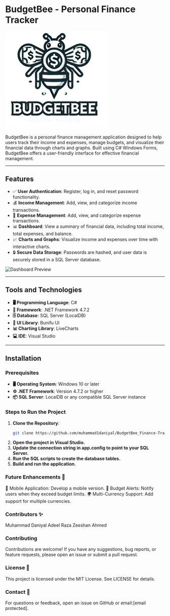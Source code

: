 # BudgetBee - Personal Finance Tracker

![BudgetBee Logo](https://github.com/muhammad1daniyal/BudgetBee_Finance-Tracker/blob/fa7139ac1bd215ecc0a7a8b702d2cf025ecd6bee/logo%202.png)

BudgetBee is a personal finance management application designed to help users track their income and expenses, manage budgets, and visualize their financial data through charts and graphs. Built using C# Windows Forms, BudgetBee offers a user-friendly interface for effective financial management.

---

## Features

- ✅ **User Authentication**: Register, log in, and reset password functionality.
- 💰 **Income Management**: Add, view, and categorize income transactions.
- 🛒 **Expense Management**: Add, view, and categorize expense transactions.
- 📊 **Dashboard**: View a summary of financial data, including total income, total expenses, and balance.
- 📈 **Charts and Graphs**: Visualize income and expenses over time with interactive charts.
- 🔒 **Secure Data Storage**: Passwords are hashed, and user data is securely stored in a SQL Server database.

![Dashboard Preview](assets/dashboard.png)

---

## Tools and Technologies

- **🖥 Programming Language**: C#
- **🔧 Framework**: .NET Framework 4.7.2
- **🗄 Database**: SQL Server (LocalDB)
- **🎨 UI Library**: Bunifu UI
- **📊 Charting Library**: LiveCharts
- **💻 IDE**: Visual Studio

---

## Installation

### Prerequisites

- **🖥 Operating System**: Windows 10 or later
- **⚙ .NET Framework**: Version 4.7.2 or higher
- **📦 SQL Server**: LocalDB or any compatible SQL Server instance

### Steps to Run the Project

1. **Clone the Repository**:
   ```bash
   git clone https://github.com/muhammad1daniyal/BudgetBee_Finance-Tracker.git
   
2. **Open the project in Visual Studio.**
3. **Update the connection string in app.config to point to your SQL Server.**
4. **Run the SQL scripts to create the database tables.**
5. **Build and run the application.**

### Future Enhancements 🚀

📱 Mobile Application: Develop a mobile version.
🔔 Budget Alerts: Notify users when they exceed budget limits.
🌍 Multi-Currency Support: Add support for multiple currencies.

### Contributors ✨

Muhammad Daniyal
Adeel Raza
Zeeshan Ahmed

### Contributing

Contributions are welcome! If you have any suggestions, bug reports, or feature requests, please open an issue or submit a pull request.

### License 📜

This project is licensed under the MIT License. See LICENSE for details.

### Contact 📩

For questions or feedback, open an issue on GitHub or email:[email protected].
